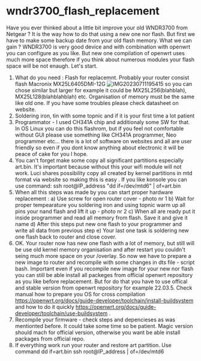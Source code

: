 # wndr3700_flash_replacement
Have you ever thinked about a little bit improve your old WNDR3700 from Netgear ? 
It is the way how to do that using a new one nor flash. But first we have to make some backup date from your old flash memory. What we can gain ? WNDR3700 is very good device and with combination with openwrt you can configure as you like. But new one compilation of openwrt uses much more space therefore if you think about numerous modules your flash space will be not enaugh. Let's start.
1. What do you need :
Flash for replacemnt. Probably your router consist flash Macronix MX25L6405DMI-12G ![IMG20230711195415](https://github.com/jagmic/wndr3700_flash_replacement/assets/127594403/a9b9e4d5-e304-417e-a129-2d9592367eac)
so you can chose similar but larger for example it could be MX25L256(blahblah), MX25L128(blahblahblah) etc. Organisation of memory must be the same like old one. If you have some troubles please check datasheet on website.
2. Soldering iron, tin with some topnic and if it is your first time a lot patient
3. Programmator - I used CH341A chip and additionaly some SW for that.   In OS Linux you can do this flashrom, but if you feel not comfortable without GUI please use something like CH341A programmer, Neo programmer etc... there is a lot of software on websites and all are user friendly so even if you dont know anything about electronic it will be peace of cake for you I hope.
4. You can't forget make some copy all significant partitions especially art.bin. It's important because without this your wifi module will not work. Luci shares possibility copy all created by kernel partitions in mtd format via website so making this is easy . If you like konsole you can use command:
ssh root@IP_address "dd if=/dev/mtd6" | of=art.bin
5. When all this steps was made by you can start proper hardware replacement : 
a) Use screw for open router cover - photo nr 1
b) Wait for proper tempearature you soldering iron and using topnic warm up all pins your nand flash and lift it up - photo nr 2
c) When all are ready put it inside programmer and read all memory from flash. Save it and give it name
d) After this steps put new one flash to your programmer and write all data from previous step
e) Your last one task is soldering new one flash back to router and close cover.
6. OK. Your router now has new one flash with a lot of memory, but still will be use old kernel memory organisation and after restart you couldn't seing much more space on your /overlay. So now we have to prepare a new image to router and recompile with some changes in dts file - script bash. 
Important even if you recompile new image for your new nor flash you can still be able install all packeges from official openwrt repository as you like before replacement. But for do that you have to use offical and stable version from openwrt repository for example 22.03.5. Check manual how to prepare you OS for cross compilation https://openwrt.org/docs/guide-developer/toolchain/install-buildsystem and how to do it quickly https://openwrt.org/docs/guide-developer/toolchain/use-buildsystem .
7. Recompile your firmware - check steps and depencieses as was mentionted before. It could take some time so be patient. Magic version should mach for official version, otherwise you want be able install packages from official repo.
8. If everything work run your router and restore art partition. Use command dd if=art.bin ssh root@IP_address | of=/dev/mtd6
